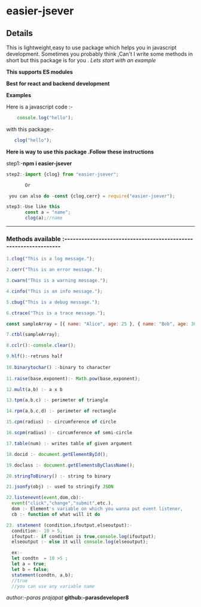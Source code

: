# easier-jsever

## Details

This is lightweight,easy to use package which helps you in javascript development.
Sometimes you probably think ,Can't I write some methods in short but this package is for you .
*Lets start with an example*

**This supports ES modules**

**Best for react and backend development**

**Examples**

Here is a javascript code :-
 ```javascript
     console.log("hello");
```

with this package:-
```javascript
   clog("hello");
```
**Here is way to use this package .Follow these instructions**


step1:-**npm i easier-jsever**

```javascript
step2:-import {clog} from "easier-jsever";

       Or

 you can also do -const {clog,cerr} = require("easier-jsever");

step3:-Use like this
       const a = "name";
       clog(a);//name
 ```
____________________________________________________________
### Methods available :----------------------------------------------------------------

```javascript
1.clog("This is a log message.");

2.cerr("This is an error message.");

3.cwarn("This is a warning message.");

4.cinfo("This is an info message.");

5.cbug("This is a debug message.");

6.ctrace("This is a trace message.");

const sampleArray = [{ name: "Alice", age: 25 }, { name: "Bob", age: 30 }];

7.ctbl(sampleArray);

8.cclr():-console.clear();

9.hlf():-retruns half
 
10.binarytochar() :-binary to character
   
11.raise(base,exponent):- Math.pow(base,exponent);

12.mult(a,b) :- a x b

13.tpm(a,b,c) :- perimeter of triangle

14.rpm(a,b,c,d) :- perimeter of rectangle

15.cpm(radius) :- circumference of circle

16.scpm(radius) :- circumference of semi-circle

17.table(num) :- writes table of given argument

18.docid :- document.getElementById();

19.doclass :- document.getElementsByClassName();

20.stringToBinary() :- string to binary

21.jsonfy(obj) :- used to stringify JSON

22.listenevnt(event,dom,cb):-
  event("click","change","submit",etc.),
  dom :- Element's variable on which you wanna put event listener,
  cb :- function of what will it do 

23. statement (condition,ifoutput,elseoutput):-
  condition:- 10 > 5,
  ifoutput:- if condition is true,console.log(ifoutput);
  elseoutput :- else it will console.log(elseoutput);

  ex:-
  let condtn  = 10 >5 ;
  let a = true;
  let b = false;
  statement(condtn, a,b);
  //true
  //you can use any variable name
```
*author:-paras prajapat*
**github:-parasdeveloper8**